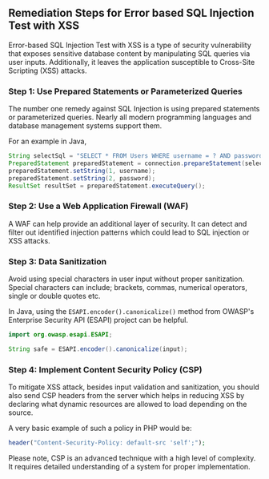 

## Remediation Steps for Error based SQL Injection Test with XSS

Error-based SQL Injection Test with XSS is a type of security vulnerability that exposes sensitive database content by manipulating SQL queries via user inputs. Additionally, it leaves the application susceptible to Cross-Site Scripting (XSS) attacks.

### Step 1: Use Prepared Statements or Parameterized Queries

The number one remedy against SQL Injection is using prepared statements or parameterized queries. Nearly all modern programming languages and database management systems support them. 

For an example in Java,
```java
String selectSql = "SELECT * FROM Users WHERE username = ? AND password = ?";
PreparedStatement preparedStatement = connection.prepareStatement(selectSql);
preparedStatement.setString(1, username);
preparedStatement.setString(2, password);
ResultSet resultSet = preparedStatement.executeQuery();
```

### Step 2: Use a Web Application Firewall (WAF)

A WAF can help provide an additional layer of security. It can detect and filter out identified injection patterns which could lead to SQL injection or XSS attacks.

### Step 3: Data Sanitization 

Avoid using special characters in user input without proper sanitization. Special characters can include; brackets, commas, numerical operators, single or double quotes etc. 

In Java, using the `ESAPI.encoder().canonicalize()` method from OWASP's Enterprise Security API (ESAPI) project can be helpful.

```java
import org.owasp.esapi.ESAPI;

String safe = ESAPI.encoder().canonicalize(input);
```

### Step 4: Implement Content Security Policy (CSP)

To mitigate XSS attack, besides input validation and sanitization, you should also send CSP headers from the server which helps in reducing XSS by declaring what dynamic resources are allowed to load depending on the source.

A very basic example of such a policy in PHP would be:
```php
header("Content-Security-Policy: default-src 'self';");
```
Please note, CSP is an advanced technique with a high level of complexity. It requires detailed understanding of a system for proper implementation.
